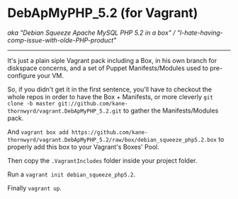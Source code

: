 # DebApMyPHP_5.2 (for Vagrant) #

*aka "Debian Squeeze Apache MySQL PHP 5.2 in a box" / "I-hate-having-comp-issue-with-olde-PHP-product"*
* * *

It's just a plain siple Vagrant pack including a Box, in his own branch for diskspace concerns, and a set of Puppet Manifests/Modules used to pre-configure your VM.

So, if you didn't get it in the first sentence, you'll have to checkout the whole repos in order to have the Box + Manifests, or more cleverly 
`git clone -b master git://github.com/kane-thornwyrd/vagrant.DebApMyPHP_5.2.git`
to gather the Manifests/Modules pack.

And
`vagrant box add https://github.com/kane-thornwyrd/vagrant.DebApMyPHP_5.2/raw/box/debian_squeeze_php5.2.box` 
to properly add this box to your Vagrant's Boxes' Pool.

Then copy the `.VagrantIncludes` folder inside your project folder.

Run a `vagrant init debian_squeeze_php5.2`.

Finally `vagrant up`.